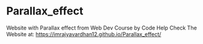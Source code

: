# Parallax_effect
Website with Parallax effect from Web Dev Course by Code Help
Check The Website at: https://imrajyavardhan12.github.io/Parallax_effect/
